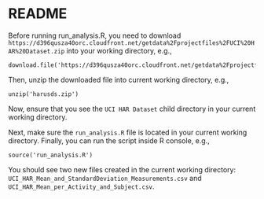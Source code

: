 README
======

Before running run_analysis.R, you need to download `https://d396qusza40orc.cloudfront.net/getdata%2Fprojectfiles%2FUCI%20HAR%20Dataset.zip` into your working directory, e.g.,

    download.file('https://d396qusza40orc.cloudfront.net/getdata%2Fprojectfiles%2FUCI%20HAR%20Dataset.zip','harusds.zip','wget')

Then, unzip the downloaded file into current working directory, e.g.,

    unzip('harusds.zip')

Now, ensure that you see the `UCI HAR Dataset` child directory in your current working directory. 

Next, make sure the `run_analysis.R` file is located in your current working directory. Finally, you can run the script inside R console, e.g.,

    source('run_analysis.R')

You should see two new files created in the current working directory: `UCI_HAR_Mean_and_StandardDeviation_Measurements.csv` and `UCI_HAR_Mean_per_Activity_and_Subject.csv`.





